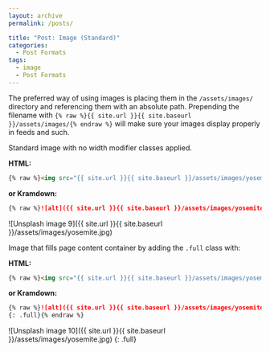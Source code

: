```yaml
---
layout: archive
permalink: /posts/

title: "Post: Image (Standard)"
categories:
  - Post Formats
tags:
  - image
  - Post Formats
---
```


The preferred way of using images is placing them in the `/assets/images/` directory and referencing them with an absolute path. Prepending the filename with `{% raw %}{{ site.url }}{{ site.baseurl }}/assets/images/{% endraw %}` will make sure your images display properly in feeds and such.

Standard image with no width modifier classes applied.

**HTML:**

```html
{% raw %}<img src="{{ site.url }}{{ site.baseurl }}/assets/images/yosemite.jpg" alt="">{% endraw %}
```

**or Kramdown:**

```markdown
{% raw %}![alt]({{ site.url }}{{ site.baseurl }}/assets/images/yosemite.jpg){% endraw %}
```

![Unsplash image 9]({{ site.url }}{{ site.baseurl }}/assets/images/yosemite.jpg)

Image that fills page content container by adding the `.full` class with:

**HTML:**

```html
{% raw %}<img src="{{ site.url }}{{ site.baseurl }}/assets/images/yosemite.jpg" alt="" class="full">{% endraw %}
```

**or Kramdown:**

```markdown
{% raw %}![alt]({{ site.url }}{{ site.baseurl }}/assets/images/yosemite.jpg)
{: .full}{% endraw %}
```

![Unsplash image 10]({{ site.url }}{{ site.baseurl }}/assets/images/yosemite.jpg)
{: .full}
